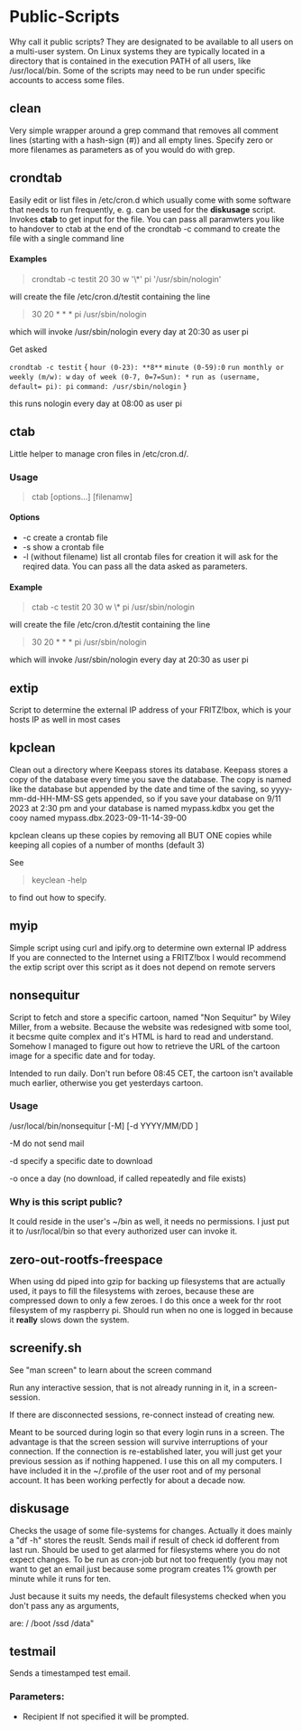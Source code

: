 # Public-Scripts
Why call it public scripts?
They are designated to be 
available to all users on 
a multi-user system. On Linux systems they are typically located
in a directory that is contained 
in the execution PATH of all users,
like /usr/local/bin.
Some of the scripts may need 
to be run under specific
accounts to access some files.

## clean
Very simple wrapper around
a grep command that removes
all comment lines (starting
with a hash-sign (#)) and
all empty lines. Specify
zero or more filenames as
parameters as of you would
do with grep.

## crondtab
Easily edit or list files in
/etc/cron.d which usually
come with some software that
needs to run frequently, e.
g. can be used for the 
**diskusage** script.
Invokes **ctab** to get input
for the file. You can pass all
paramwters you like to handover
to ctab at the end of the
crondtab -c command to
create the file with a single command line
#### Examples
> crondtab -c testit 20 30 w '\\*' pi '/usr/sbin/nologin'

will create the file
/etc/cron.d/testit containing
the line
> 30 20   * *     *       pi    /usr/sbin/nologin

which will invoke /usr/sbin/nologin every day at 20:30 as user pi 

Get asked

`crondtab -c testit`
{
`hour (0-23): **8**`
`minute (0-59):0`
`run monthly or weekly (m/w): w`
`day of week (0-7, 0=7=Sun): *`
`run as (username, default= pi): pi`
`command: /usr/sbin/nologin`
}

this runs nologin every day
at 08:00 as user pi
## ctab
Little helper to manage cron
files in /etc/cron.d/.
### Usage
> ctab [options...] [filenamw]

#### Options
- -c create a crontab file
-  -s show a crontab file
-  -l (without filename) list all crontab files
 for creation it will ask for
 the reqired data. You can
 pass all the data asked as
 parameters.
#### Example
> ctab -c testit 20 30 w \\* pi /usr/sbin/nologin

will create the file
/etc/cron.d/testit containing
the line
> 30 20   * *     *       pi    /usr/sbin/nologin

which will invoke /usr/sbin/nologin every day at 20:30 as user pi 

## extip
Script to determine the external IP
address of your FRITZ!box, which is your hosts IP as well in most cases

## kpclean
Clean out a directory where
Keepass stores its database.
Keepass stores a copy of the
database every time you save
the database. The copy is named
like the database but appended
by the date and time of the
saving, so yyyy-mm-dd-HH-MM-SS
gets appended, so if you save
your database on 9/11 2023 at
2:30 pm and your database is
named mypass.kdbx you get the
cooy named
mypass.dbx.2023-09-11-14-39-00

kpclean cleans up these copies 
by removing all BUT ONE copies
while keeping all copies of
a number of months (default 3)

See 
>keyclean -help

to find out how to specify.

## myip
Simple script using curl and ipify.org
to determine own external IP address
If you are connected to the Internet
using a FRITZ!box I would recommend the extip script over this script as 
it does not depend on remote servers

## nonsequitur

Script to fetch and store a specific cartoon,
named "Non Sequitur" by Wiley Miller,
from a website. Because the website was redesigned witb some tool, it becsme quite complex and it's HTML
is hard to read and understand. 
Somehow I managed to figure out how 
to retrieve the URL of the cartoon 
image for a specific date and for today.

Intended to run daily. Don't 
run before 08:45 CET, the cartoon isn't available much earlier, otherwise you get yesterdays cartoon.

### Usage
/usr/local/bin/nonsequitur [-M] [-d YYYY/MM/DD ]

-M  do not send mail

-d  specify a specific date to download

-o  once a day (no download, if called repeatedly and file exists)

### Why is this script public?
It could reside in the user's
~/bin as well, it needs no
permissions. I just put it 
to /usr/local/bin so that
every authorized user can
invoke it.

## zero-out-rootfs-freespace

When using dd piped into gzip
for backing up filesystems that are actually used, it pays to fill the
filesystems with zeroes, because these are compressed down to only a few zeroes.
I do this once a week for thr root 
filesystem of my raspberry pi.
Should run when no one is logged in
because it **really** slows down the system.

## screenify.sh

See "man screen" to learn about the screen command 

Run any interactive session, that is not already running in it, in a screen-session.

If there are disconnected sessions, re-connect instead of creating new.

Meant to be sourced during login
so that every login runs in a 
screen. The advantage is that the screen session will survive 
interruptions of your connection.
If the connection is re-established 
later, you will just get your previous session as if nothing 
happened.
I use this on all my computers. 
I have included it in the 
~/.profile of the user root and
of my personal account.
It has been working perfectly for about a decade now.

## diskusage

Checks the usage of some file-systems
for changes. Actually it does 
mainly a "df -h" stores the
reuslt. Sends mail if result
of check id dofferent from 
last run. Should be used to
get alarmed for filesystems
where you do not expect 
changes. To be run as cron-job
but not too frequently (you
may not want to get an email
just because some program 
creates 1% growth per minute
while it runs for ten.

Just because it suits my needs,
the default filesystems checked
when you don't pass any as arguments,

are: / /boot /ssd /data"


## testmail
Sends a timestamped test
email. 

### Parameters:
- Recipient
If not specified it will be
prompted.
